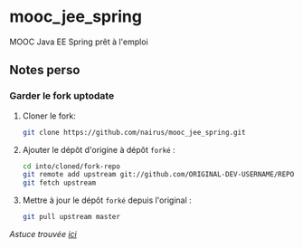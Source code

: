 # mooc_jee_spring

MOOC Java EE Spring prêt à l'emploi

## Notes perso

### Garder le fork uptodate

1. Cloner le fork:

   ```bash
   git clone https://github.com/nairus/mooc_jee_spring.git
   ```

1. Ajouter le dépôt d'origine à dépôt `forké` :

   ```bash
   cd into/cloned/fork-repo
   git remote add upstream git://github.com/ORIGINAL-DEV-USERNAME/REPO-YOU-FORKED-FROM.git
   git fetch upstream
   ```

1. Mettre à jour le dépôt `forké` depuis l'original :

   ```bash
   git pull upstream master
   ```

_Astuce trouvée [ici](https://gist.github.com/CristinaSolana/1885435)_
